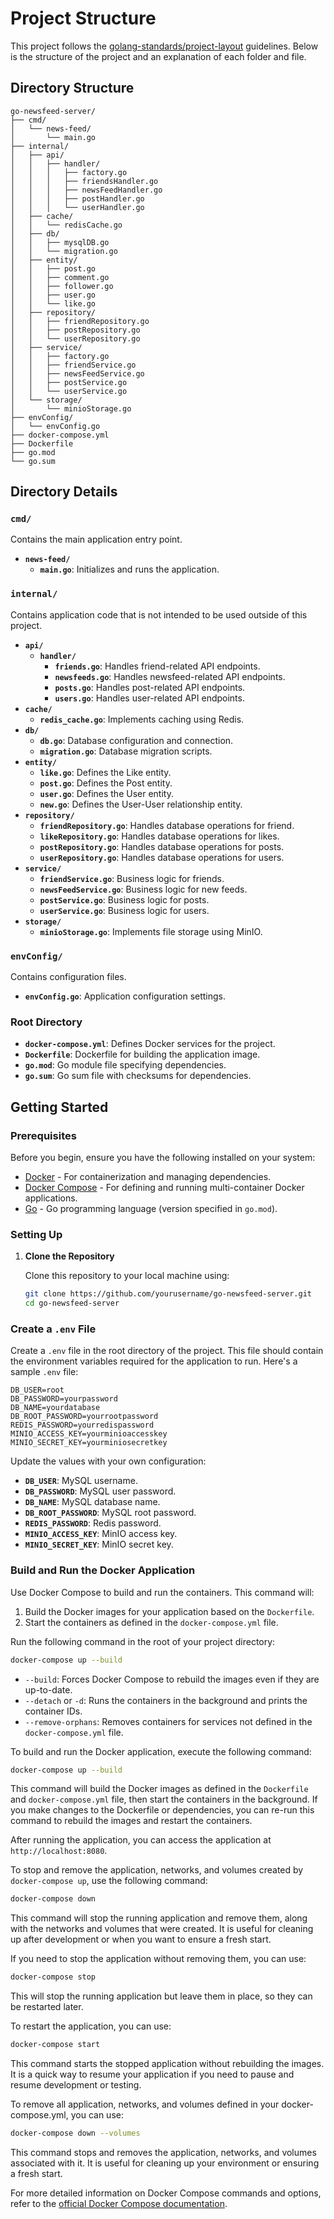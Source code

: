 # Project Structure

This project follows the [golang-standards/project-layout](https://github.com/golang-standards/project-layout) guidelines. Below is the structure of the project and an explanation of each folder and file.

## Directory Structure

```plaintext
go-newsfeed-server/
├── cmd/
│   └── news-feed/
│       └── main.go
├── internal/
│   ├── api/
│   │   ├── handler/
│   │   │   ├── factory.go
│   │   │   ├── friendsHandler.go
│   │   │   ├── newsFeedHandler.go
│   │   │   ├── postHandler.go
│   │   │   └── userHandler.go
│   ├── cache/
│   │   └── redisCache.go
│   ├── db/
│   │   ├── mysqlDB.go
│   │   └── migration.go
│   ├── entity/
│   │   ├── post.go
│   │   ├── comment.go
│   │   ├── follower.go
│   │   ├── user.go
│   │   └── like.go
│   ├── repository/
│   │   ├── friendRepository.go
│   │   ├── postRepository.go
│   │   └── userRepository.go
│   ├── service/
│   │   ├── factory.go
│   │   ├── friendService.go
│   │   ├── newsFeedService.go
│   │   ├── postService.go
│   │   └── userService.go
│   └── storage/
│       └── minioStorage.go
├── envConfig/
│   └── envConfig.go
├── docker-compose.yml
├── Dockerfile
├── go.mod
└── go.sum
```
## Directory Details

### `cmd/`
Contains the main application entry point.
- **`news-feed/`**
    - **`main.go`**: Initializes and runs the application.

### `internal/`
Contains application code that is not intended to be used outside of this project.
- **`api/`**
    - **`handler/`**
        - **`friends.go`**: Handles friend-related API endpoints.
        - **`newsfeeds.go`**: Handles newsfeed-related API endpoints.
        - **`posts.go`**: Handles post-related API endpoints.
        - **`users.go`**: Handles user-related API endpoints.
- **`cache/`**
    - **`redis_cache.go`**: Implements caching using Redis.
- **`db/`**
    - **`db.go`**: Database configuration and connection.
    - **`migration.go`**: Database migration scripts.
- **`entity/`**
    - **`like.go`**: Defines the Like entity.
    - **`post.go`**: Defines the Post entity.
    - **`user.go`**: Defines the User entity.
    - **`new.go`**: Defines the User-User relationship entity.
- **`repository/`**
    - **`friendRepository.go`**: Handles database operations for friend.
    - **`likeRepository.go`**: Handles database operations for likes.
    - **`postRepository.go`**: Handles database operations for posts.
    - **`userRepository.go`**: Handles database operations for users.
- **`service/`**
    - **`friendService.go`**: Business logic for friends.
    - **`newsFeedService.go`**: Business logic for new feeds.
    - **`postService.go`**: Business logic for posts.
    - **`userService.go`**: Business logic for users.
- **`storage/`**
    - **`minioStorage.go`**: Implements file storage using MinIO.

### `envConfig/`
Contains configuration files.
- **`envConfig.go`**: Application configuration settings.

### Root Directory
- **`docker-compose.yml`**: Defines Docker services for the project.
- **`Dockerfile`**: Dockerfile for building the application image.
- **`go.mod`**: Go module file specifying dependencies.
- **`go.sum`**: Go sum file with checksums for dependencies.

## Getting Started

### Prerequisites

Before you begin, ensure you have the following installed on your system:

- [Docker](https://docs.docker.com/get-docker/) - For containerization and managing dependencies.
- [Docker Compose](https://docs.docker.com/compose/install/) - For defining and running multi-container Docker applications.
- [Go](https://golang.org/doc/install) - Go programming language (version specified in `go.mod`).

### Setting Up

1. **Clone the Repository**

   Clone this repository to your local machine using:

   ```bash
   git clone https://github.com/yourusername/go-newsfeed-server.git
   cd go-newsfeed-server
   ```
### Create a `.env` File

Create a `.env` file in the root directory of the project. This file should contain the environment variables required for the application to run. Here's a sample `.env` file:

```env
DB_USER=root
DB_PASSWORD=yourpassword
DB_NAME=yourdatabase
DB_ROOT_PASSWORD=yourrootpassword
REDIS_PASSWORD=yourredispassword
MINIO_ACCESS_KEY=yourminioaccesskey
MINIO_SECRET_KEY=yourminiosecretkey
```
Update the values with your own configuration:

- **`DB_USER`**: MySQL username.
- **`DB_PASSWORD`**: MySQL user password.
- **`DB_NAME`**: MySQL database name.
- **`DB_ROOT_PASSWORD`**: MySQL root password.
- **`REDIS_PASSWORD`**: Redis password.
- **`MINIO_ACCESS_KEY`**: MinIO access key.
- **`MINIO_SECRET_KEY`**: MinIO secret key.

### Build and Run the Docker Application

Use Docker Compose to build and run the containers. This command will:

1. Build the Docker images for your application based on the `Dockerfile`.
2. Start the containers as defined in the `docker-compose.yml` file.

Run the following command in the root of your project directory:

```bash
docker-compose up --build
```
- `--build`: Forces Docker Compose to rebuild the images even if they are up-to-date.
- `--detach` or `-d`: Runs the containers in the background and prints the container IDs.
- `--remove-orphans`: Removes containers for services not defined in the `docker-compose.yml` file.

To build and run the Docker application, execute the following command:

```bash
docker-compose up --build
```
This command will build the Docker images as defined in the `Dockerfile` and `docker-compose.yml` file, then start the containers in the background. If you make changes to the Dockerfile or dependencies, you can re-run this command to rebuild the images and restart the containers.

After running the application, you can access the application at `http://localhost:8080`.

To stop and remove the application, networks, and volumes created by `docker-compose up`, use the following command:

```bash
docker-compose down
```
This command will stop the running application and remove them, along with the networks and volumes that were created. It is useful for cleaning up after development or when you want to ensure a fresh start.

If you need to stop the application without removing them, you can use:

```bash
docker-compose stop
```
This will stop the running application but leave them in place, so they can be restarted later.

To restart the application, you can use:

```bash
docker-compose start
```

This command starts the stopped application without rebuilding the images. It is a quick way to resume your application if you need to pause and resume development or testing.

To remove all application, networks, and volumes defined in your docker-compose.yml, you can use:

```bash
docker-compose down --volumes
```
This command stops and removes the application, networks, and volumes associated with it. It is useful for cleaning up your environment or ensuring a fresh start.

For more detailed information on Docker Compose commands and options, refer to the [official Docker Compose documentation](https://docs.docker.com/compose/).
